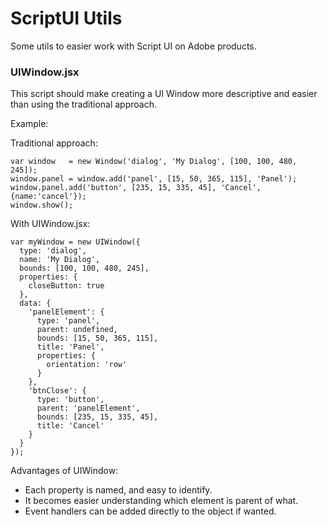 # ScriptUI Utils
Some utils to easier work with Script UI on Adobe products.

### UIWindow.jsx
This script should make creating a UI Window more descriptive and easier than using the traditional approach.

Example:

Traditional approach:
```
var window   = new Window('dialog', 'My Dialog', [100, 100, 480, 245]);
window.panel = window.add('panel', [15, 50, 365, 115], 'Panel');
window.panel.add('button', [235, 15, 335, 45], 'Cancel', {name:'cancel'});
window.show();
```

With UIWindow.jsx:
```
var myWindow = new UIWindow({
  type: 'dialog',
  name: 'My Dialog',
  bounds: [100, 100, 480, 245],
  properties: {
    closeButton: true
  },
  data: {
    'panelElement': {
      type: 'panel',
      parent: undefined,
      bounds: [15, 50, 365, 115],
      title: 'Panel',
      properties: {
        orientation: 'row'
      }
    },
    'btnClose': {
      type: 'button',
      parent: 'panelElement',
      bounds: [235, 15, 335, 45],
      title: 'Cancel'
    }
  }
});
```

Advantages of UIWindow:
- Each property is named, and easy to identify.
- It becomes easier understanding which element is parent of what.
- Event handlers can be added directly to the object if wanted.
